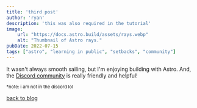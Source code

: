 ```yaml
---
title: 'third post'
author: 'ryan'
description: 'this was also required in the tutorial'
image:
    url: "https://docs.astro.build/assets/rays.webp"
    alt: "Thumbnail of Astro rays."
pubDate: 2022-07-15
tags: ["astro", "learning in public", "setbacks", "community"]
---
```

It wasn't always smooth sailing, but I'm enjoying building with Astro. And, the [Discord community](https://astro.build/chat) is really friendly and helpful!

<sub>*note: i am not in the discord lol</sub>

[back to blog](/blog/)